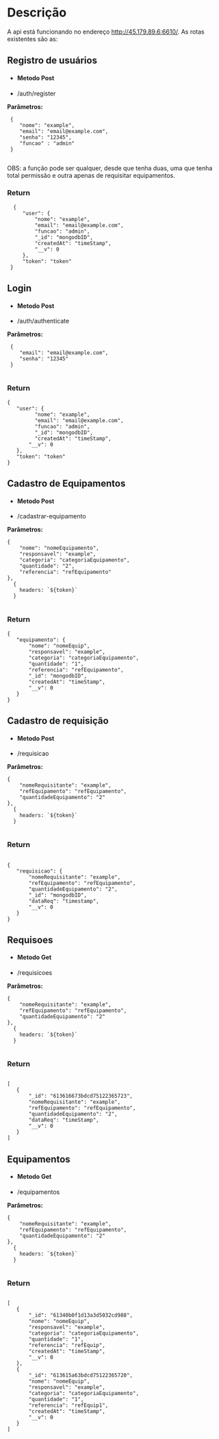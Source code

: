 # Descrição

A api está funcionando no endereço http://45.179.89.6:6610/.
As rotas existentes são as:

## Registro de usuários
- #### Metodo Post

- /auth/register


__Parâmetros:__

```
 {
    "nome": "example",
    "email": "email@example.com",
    "senha": "12345",
    "funcao" : "admin"
 }
 
 ```
 OBS: a função pode ser qualquer, desde que tenha duas, uma que tenha total permissão e outra apenas de requisitar equipamentos.
 
  ### Return 
 
 ``` 
   {
      "user": {
          "nome": "example",
          "email": "email@example.com",
          "funcao": "admin",
          "_id": "mongodbID",
          "createdAt": "timeStamp",
          "__v": 0
      },
      "token": "token"
  }
 ```
 
 ## Login
 - #### Metodo Post
 
 - /auth/authenticate

__Parâmetros:__

```
 {
    "email": "email@example.com",
    "senha": "12345"
 }
 
 ```

### Return 
 
 ``` 
 {
    "user": {
          "nome": "example",
          "email": "email@example.com",
          "funcao": "admin",
          "_id": "mongodbID",
          "createdAt": "timeStamp",
        "__v": 0
    },
    "token": "token"
}
 ```
 
 ## Cadastro de Equipamentos
 - #### Metodo Post

 -  /cadastrar-equipamento

__Parâmetros:__

```
{
    "nome": "nomeEquipamento",
    "responsavel": "example",
    "categoria": "categoriaEquipamento",
    "quantidade": "2",
    "referencia": "refEquipamento"
},
  {
    headers: `${token}`
  }
 
 ```
 
 ### Return 
 
 ``` 
{
    "equipamento": {
        "nome": "nomeEquip",
        "responsavel": "example",
        "categoria": "categoriaEquipamento",
        "quantidade": "1",
        "referencia": "refEquipamento",
        "_id": "mongodbID",
        "createdAt": "timeStamp",
        "__v": 0
    }
}

 ```


## Cadastro de requisição
- #### Metodo Post
- /requisicao

__Parâmetros:__

```
{
    "nomeRequisitante": "example",
    "refEquipamento": "refEquipamento",
    "quantidadeEquipamento": "2"  
},
  {
    headers: `${token}`
  }
 
 ```
 
  ### Return 
 
 ``` 
 
 {
    "requisicao": {
        "nomeRequisitante": "example",
        "refEquipamento": "refEquipamento",
        "quantidadeEquipamento": "2",
        "_id": "mongodbID",
        "dataReq": "timestamp",
        "__v": 0
    }
}

 ```



## Requisoes

- #### Metodo Get
- /requisicoes

__Parâmetros:__

```
{
    "nomeRequisitante": "example",
    "refEquipamento": "refEquipamento",
    "quantidadeEquipamento": "2"  
},
  {
    headers: `${token}`
  }
 
 ```
 
### Return 
 
 ``` 
 
[
    {
        "_id": "613616673bdcd75122365723",
        "nomeRequisitante": "example",
        "refEquipamento": "refEquipamento",
        "quantidadeEquipamento": "2",
        "dataReq": "timeStamp",
        "__v": 0
    }
]
 ```




## Equipamentos

- #### Metodo Get
- /equipamentos

__Parâmetros:__

```
{
    "nomeRequisitante": "example",
    "refEquipamento": "refEquipamento",
    "quantidadeEquipamento": "2"  
},
  {
    headers: `${token}`
  }
 
 ```
 
   ### Return 
 
 ``` 
 
[
    {
        "_id": "61340b0f1d13a3d5032cd988",
        "nome": "nomeEquip",
        "responsavel": "example",
        "categoria": "categoriaEquipamento",
        "quantidade": "1",
        "referencia": "refEquip",
        "createdAt": "timeStamp",
        "__v": 0
    },
    {
        "_id": "613615a63bdcd75122365720",
        "nome": "nomeEquip",
        "responsavel": "example",
        "categoria": "categoriaEquipamento",
        "quantidade": "1",
        "referencia": "refEquip1",
        "createdAt": "timeStamp",
        "__v": 0
    }
]
 ```



 
